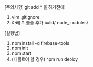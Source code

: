 [주의사항]
git add * 을 하기전에!
1. vim .gitignore
2. 아래 두 줄을 추가
build/
node_modules/

[실행법]
1. npm install -g firebase-tools
2. npm init
3. npm start
4. (디플로이 할 경우) npm run deploy
